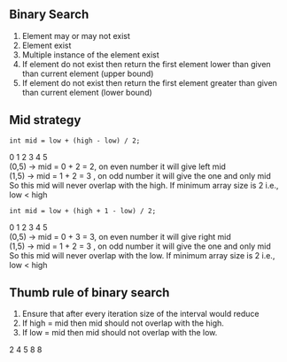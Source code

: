 
## Binary Search
1. Element may or may not exist
2. Element exist
3. Multiple instance of the element exist
4. If element do not exist then return the first element lower than given than current element (upper bound)
4. If element do not exist then return the first element greater than given than current element (lower bound)


## Mid strategy
```
int mid = low + (high - low) / 2;
```
0 1 2 3 4 5  
(0,5) -> mid = 0 + 2 = 2, on even number it will give left mid  
(1,5) -> mid = 1 + 2 = 3 , on odd number it will give the one and only mid  
So this mid will never overlap with the high. If minimum array size is 2 i.e., low < high
```
int mid = low + (high + 1 - low) / 2;
```
0 1 2 3 4 5  
(0,5) -> mid = 0 + 3 = 3, on even number it will give right mid  
(1,5) -> mid = 1 + 2 = 3 , on odd number it will give the one and only mid  
So this mid will never overlap with the low. If minimum array size is 2 i.e., low < high

## Thumb rule of binary search
1. Ensure that after every iteration size of the interval would reduce
2. If high = mid then mid should not overlap with the high. 
3. If low = mid then mid should not overlap with the low.

2 4 5 8 8 
